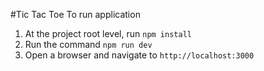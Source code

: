 #Tic Tac Toe
To run application

1.  At the project root level, run `npm install`
2.  Run the command `npm run dev`
3.  Open a browser and navigate to `http://localhost:3000`
